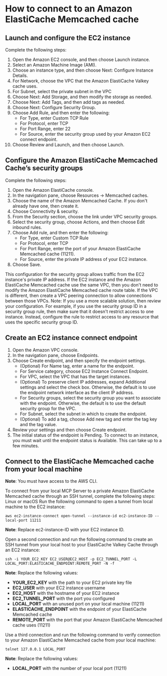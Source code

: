 # How to connect to an Amazon ElastiCache Memcached cache

## Launch and configure the EC2 instance

Complete the following steps:

1. Open the Amazon EC2 console, and then choose Launch instance.
2. Select an Amazon Machine Image (AMI).
3. Choose an instance type, and then choose Next: Configure Instance Details.
4. For Network, choose the VPC that the Amazon ElastiCache Valkey cache uses.
5. For Subnet, select the private subnet in the VPC
6. Choose Next: Add Storage, and then modify the storage as needed.
7. Choose Next: Add Tags, and then add tags as needed.
8. Choose Next: Configure Security Group.
9. Choose Add Rule, and then enter the following:
    * For Type, enter Custom TCP Rule
    * For Protocol, enter TCP
    * For Port Range, enter 22
    * For Source, enter the security group used by your Amazon EC2 connect endpoint.
10. Choose Review and Launch, and then choose Launch.

## Configure the Amazon ElastiCache Memcached Cache’s security groups

Complete the following steps:

1. Open the Amazon ElastiCache console.
2. In the navigation pane, choose Resources → Memcached caches.
3. Choose the name of the Amazon Memcached Cache. If you don't already have one, then create it.
4. Choose Connectivity & security.
5. From the Security section, choose the link under VPC security groups.
6. Select the security group, choose Actions, and then choose Edit inbound rules.
7. Choose Add rule, and then enter the following:
   - For Type, enter Custom TCP Rule
   - For Protocol, enter TCP
   - For Port Range, enter the port of your Amazon ElastiCache Memcached cache (11211).
   - For Source, enter the private IP address of your EC2 instance.
8. Choose Save.

This configuration for the security group allows traffic from the EC2 instance's private IP address. If the EC2 instance and the Amazon ElastiCache Memcached cache use the same VPC, then you don't need to modify the Amazon ElastiCache Memcached cache route table. If the VPC is different, then create a VPC peering connection to allow connections between those VPCs.
Note: If you use a more scalable solution, then review your configuration. For example, if you use the security group ID in a security group rule, then make sure that it doesn't restrict access to one instance. Instead, configure the rule to restrict access to any resource that uses the specific security group ID.

## Create an EC2 instance connect endpoint

1. Open the Amazon VPC console.
2. In the navigation pane, choose Endpoints.
3. Choose Create endpoint, and then specify the endpoint settings.
    * (Optional) For Name tag, enter a name for the endpoint.
    * For Service category, choose EC2 Instance Connect Endpoint.
    * For VPC, select the VPC that has the target instances.
    * (Optional) To preserve client IP addresses, expand Additional settings and select the check box. Otherwise, the default is to use the endpoint network interface as the client IP address.
    * For Security groups, select the security group you want to associate with the endpoint. Otherwise, the default is to use the default security group for the VPC.
    * For Subnet, select the subnet in which to create the endpoint.
    * (Optional) To add a tag, choose Add new tag and enter the tag key and the tag value.
4. Review your settings and then choose Create endpoint.
5. The initial status of the endpoint is Pending. To connect to an instance, you must wait until the endpoint status is Available. This can take up to a few minutes.

## Connect to the ElastiCache Memcached cache from your local machine

**Note**: You must have access to the AWS CLI.

To connect from your local MCP Server to a private Amazon ElastiCache Memcached cache through an SSH tunnel, complete the following steps:
Linux or macOS
Run the following command to open a tunnel from local machine to the EC2 instance:

```
aws ec2-instance-connect open-tunnel --instance-id ec2-instance-ID --local-port 11211
```

**Note**: Replace ec2-instance-ID with your EC2 instance ID.

Open a second connection and run the following command to create an SSH tunnel from your local host to your ElastiCache Valkey Cache through an EC2 instance:

```
ssh -i YOUR_EC2_KEY EC2_USER@EC2_HOST -p EC2_TUNNEL_PORT -L LOCAL_PORT:ELASTICACHE_ENDPOINT:REMOTE_PORT -N -f
```

**Note**: Replace the following values:
* **YOUR_EC2_KEY** with the path to your EC2 private key file
* **EC2_USER** with your EC2 instance username
* **EC2_HOST** with the hostname of your EC2 instance
* **EC2_TUNNEL_PORT** with the port you configured
* **LOCAL_PORT** with an unused port on your local machine (11211)
* **ELASTICACHE_ENDPOINT** with the endpoint of your ElastiCache Memcached cache
* **REMOTE_PORT** with the port that your Amazon ElastiCache Memcached cache uses (11211)

Use a third connection and run the following command to verify connection to your Amazon ElastiCache Memcached cache from your local machine:

```
telnet 127.0.0.1 LOCAL_PORT
```

**Note**: Replace the following values:
* **LOCAL_PORT** with the number of your local port (11211)
